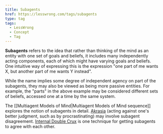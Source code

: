 ```yaml
---
title: Subagents
href: https://lesswrong.com/tags/subagents
type: tag
tags:
  - LessWrong
  - Concept
  - Tag
---
```


**Subagents** refers to the idea that rather than thinking of the mind as an entity with one set of goals and beliefs, it includes many independently acting components, each of which might have varying goals and beliefs. One intuitive way of expressing this is the expression "one part of me wants X, but another part of me wants Y instead".

While the name implies some degree of independent agency on part of the subagents, they may also be viewed as being more passive entities. For example, the "parts" in the above example may be considered different sets of beliefs, accessed one at a time by the same system.

The [[Multiagent Models of Mind|Multiagent Models of Mind sequence]] explores the notion of subagents in detail. [Akrasia](https://www.lesswrong.com/tag/akrasia?useTagName=true) (acting against one's better judgment, such as by procrastinating) may involve subagent disagreement. [Internal Double Crux](https://www.lesswrong.com/tag/internal-double-crux?useTagName=true) is one technique for getting subagents to agree with each other.